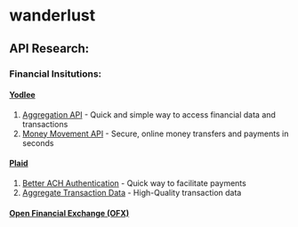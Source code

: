 # wanderlust

## API Research:
### Financial Insitutions:
#### <a href="https://www.yodlee.com/products/apis/">Yodlee</a>
1. <a href="https://www.yodlee.com/products/apis/aggregation-api/">Aggregation API</a> - Quick and simple way to access financial data and transactions
2. <a href="https://www.yodlee.com/products/apis/money-movement-api/">Money Movement API</a> - Secure, online money transfers and payments in seconds
#### <a href="https://plaid.com/">Plaid</a>
1. <a href="https://plaid.com/solutions/money-movement/">Better ACH Authentication</a> - Quick way to facilitate payments
2. <a href="https://plaid.com/solutions/transaction-data/">Aggregate Transaction Data</a> - High-Quality transaction data
#### <a href="http://www.ofx.net/index.html">Open Financial Exchange (OFX)</a>
